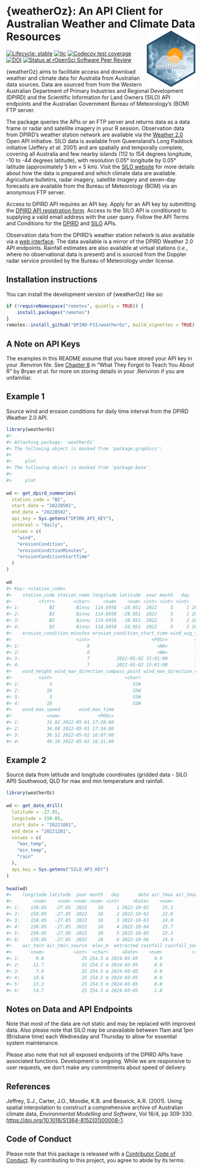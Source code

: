 
<!-- README.md is generated from README.Rmd. Please edit that file -->

# {weatherOz}: An API Client for Australian Weather and Climate Data Resources <img src="man/figures/logo.png" align="right" />

<!-- badges: start -->

[![Lifecycle:
stable](https://img.shields.io/badge/lifecycle-stable-green.svg)](https://lifecycle.r-lib.org/articles/stages.html#stable)
[![tic](https://github.com/DPIRD-FSI/weatherOz/workflows/tic/badge.svg?branch=main)](https://github.com/DPIRD-FSI/weatherOz/actions)
[![Codecov test
coverage](https://codecov.io/gh/DPIRD-FSI/weatherOz/branch/main/graph/badge.svg)](https://app.codecov.io/gh/DPIRD-FSI/weatherOz?branch=main)
[![DOI](https://zenodo.org/badge/613750527.svg)](https://zenodo.org/badge/latestdoi/613750527)
[![Status at rOpenSci Software Peer
Review](https://badges.ropensci.org/598_status.svg)](https://github.com/ropensci/software-review/issues/598)
<!-- badges: end -->

{weatherOz} aims to facilitate access and download weather and climate
data for Australia from Australian data sources. Data are sourced from
from the Western Australian Department of Primary Industries and
Regional Development (DPIRD) and the Scientific Information for Land
Owners (SILO) API endpoints and the Australian Government Bureau of
Meteorology’s (BOM) FTP server.

The package queries the APIs or an FTP server and returns data as a data
frame or radar and satellite imagery in your R session. Observation data
from DPIRD’s weather station network are available via the [Weather
2.0](https://www.agric.wa.gov.au/weather-api-20) Open API initiative.
SILO data is available from Queensland’s Long Paddock initiative
(Jeffery *et al.* 2001) and are spatially and temporally complete,
covering all Australia and few nearby islands (112 to 154 degrees
longitude, -10 to -44 degrees latitude), with resolution 0.05° longitude
by 0.05° latitude (approximately 5 km × 5 km). Visit the [SILO
website](https://siloapi.longpaddock.qld.gov.au/silo/) for more details
about how the data is prepared and which climate data are available.
Agriculture bulletins, radar imagery, satellite imagery and seven-day
forecasts are available from the Bureau of Meteorology (BOM) via an
anonymous FTP server.

Access to DPIRD API requires an API key. Apply for an API key by
submitting the [DPIRD API registration
form](https://www.agric.wa.gov.au/form/dpird-api-registration). Access
to the SILO API is conditioned to supplying a valid email address with
the user query. Follow the API Terms and Conditions for the
[DPIRD](https://www.agric.wa.gov.au/apis/api-terms-and-conditions) and
[SILO](https://siloapi.longpaddock.qld.gov.au/silo/about/access-data/)
APIs.

Observation data from the DPIRD’s weather station network is also
available via a [web interface](https://weather.agric.wa.gov.au). The
data available is a mirror of the DPIRD Weather 2.0 API endpoints.
Rainfall estimates are also available at virtual stations (*i.e.*, where
no observational data is present) and is sourced from the Doppler radar
service provided by the Bureau of Meteorology under license.

## Installation instructions

You can install the development version of {weatherOz} like so:

``` r
if (!requireNamespace("remotes", quietly = TRUE)) {
    install.packages("remotes")
}
remotes::install_github("DPIRD-FSI/weatherOz", build_vignettes = TRUE)
```

## A Note on API Keys

The examples in this README assume that you have stored your API key in
your .Renviron file. See [Chapter
8](https://rstats.wtf/r-startup.html#renviron) in “What They Forgot to
Teach You About R” by Bryan *et al.* for more on storing details in your
.Renviron if you are unfamiliar.

## Example 1

Source wind and erosion conditions for daily time interval from the
DPIRD Weather 2.0 API.

``` r
library(weatherOz)
#> 
#> Attaching package: 'weatherOz'
#> The following object is masked from 'package:graphics':
#> 
#>     plot
#> The following object is masked from 'package:base':
#> 
#>     plot

wd <- get_dpird_summaries(
  station_code = "BI",
  start_date = "20220501",
  end_date = "20220502",
  api_key = Sys.getenv("DPIRD_API_KEY"),
  interval = "daily",
  values = c(
    "wind",
    "erosionCondition",
    "erosionConditionMinutes",
    "erosionConditionStartTime"
  )
)

wd
#> Key: <station_code>
#>    station_code station_name longitude latitude  year month   day       date
#>          <fctr>       <char>     <num>    <num> <int> <int> <int>     <Date>
#> 1:           BI        Binnu  114.6958  -28.051  2022     5     1 2022-05-01
#> 2:           BI        Binnu  114.6958  -28.051  2022     5     1 2022-05-01
#> 3:           BI        Binnu  114.6958  -28.051  2022     5     2 2022-05-02
#> 4:           BI        Binnu  114.6958  -28.051  2022     5     2 2022-05-02
#>    erosion_condition_minutes erosion_condition_start_time wind_avg_speed
#>                        <int>                       <POSc>          <num>
#> 1:                         0                         <NA>          10.85
#> 2:                         0                         <NA>          15.57
#> 3:                         7          2022-05-02 15:01:00          13.06
#> 4:                         7          2022-05-02 15:01:00          17.70
#>    wind_height wind_max_direction_compass_point wind_max_direction_degrees
#>          <int>                           <char>                      <int>
#> 1:           3                              SSW                        200
#> 2:          10                              SSW                        194
#> 3:           3                              SSW                        205
#> 4:          10                              SSW                        193
#>    wind_max_speed       wind_max_time
#>             <num>              <POSc>
#> 1:          31.82 2022-05-01 17:28:00
#> 2:          34.88 2022-05-01 17:34:00
#> 3:          38.52 2022-05-02 16:07:00
#> 4:          40.10 2022-05-02 16:31:00
```

## Example 2

Source data from latitude and longitude coordinates (gridded data - SILO
API) Southwood, QLD for max and min temperature and rainfall.

``` r
library(weatherOz)

wd <- get_data_drill(
  latitude = -27.85,
  longitude = 150.05,
  start_date = "20221001",
  end_date = "20221201",
  values = c(
    "max_temp",
    "min_temp",
    "rain"
  ),
  api_key = Sys.getenv("SILO_API_KEY")
)

head(wd)
#>    longitude latitude  year month   day       date air_tmax air_tmax_source
#>        <num>    <num> <num> <num> <int>     <Date>    <num>           <int>
#> 1:    150.05   -27.85  2022    10     1 2022-10-01     25.1              25
#> 2:    150.05   -27.85  2022    10     2 2022-10-02     22.6              25
#> 3:    150.05   -27.85  2022    10     3 2022-10-03     24.0              25
#> 4:    150.05   -27.85  2022    10     4 2022-10-04     25.7              25
#> 5:    150.05   -27.85  2022    10     5 2022-10-05     22.3              25
#> 6:    150.05   -27.85  2022    10     6 2022-10-06     24.4              25
#>    air_tmin air_tmin_source  elev_m  extracted rainfall rainfall_source
#>       <num>           <int>  <char>     <Date>    <num>           <int>
#> 1:      9.8              25 254.5 m 2024-03-05      0.9              25
#> 2:     11.7              25 254.5 m 2024-03-05      0.0              25
#> 3:      7.8              25 254.5 m 2024-03-05      0.0              25
#> 4:     10.6              25 254.5 m 2024-03-05      0.0              25
#> 5:     13.3              25 254.5 m 2024-03-05      0.0              25
#> 6:     14.7              25 254.5 m 2024-03-05      1.8              25
```

## Notes on Data and API Endpoints

Note that most of the data are not static and may be replaced with
improved data. Also please note that SILO may be unavailable between
11am and 1pm (Brisbane time) each Wednesday and Thursday to allow for
essential system maintenance.

Please also note that not all exposed endpoints of the DPIRD APIs have
associated functions. Development is ongoing. While we are responsive to
user requests, we don’t make any commitments about speed of delivery.

## References

Jeffrey, S.J., Carter, J.O., Moodie, K.B. and Beswick, A.R. (2001).
Using spatial interpolation to construct a comprehensive archive of
Australian climate data, *Environmental Modelling and Software*, Vol
16/4, pp 309-330. <https://doi.org/10.1016/S1364-8152(01)00008-1>.

## Code of Conduct

Please note that this package is released with a [Contributor Code of
Conduct](https://ropensci.org/code-of-conduct/). By contributing to this
project, you agree to abide by its terms.

